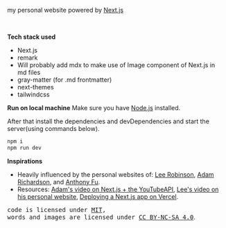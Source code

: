 my personal website powered by [Next.js](https://nextjs.org/)

<br>

**Tech stack used**

- Next.js
- remark
- Will probably add mdx to make use of Image component of Next.js in md files
- gray-matter (for .md frontmatter)
- next-themes
- tailwindcss

**Run on local machine**
Make sure you have [Node.js](https://nodejs.org/) installed.

After that install the dependencies and devDependencies and start the server(using commands below).

```sh
npm i
npm run dev
```

**Inspirations**

- Heavily influenced by the personal websites of: [Lee Robinson](https://github.com/leerob), [Adam Richardson](https://github.com/adamrichardson14), and [Anthony Fu](https://github.com/antfu).
- Resources: [Adam's video on Next.js + the YouTubeAPI](https://www.youtube.com/watch?v=cyXQFjD_RAE), [Lee's video on his personal website](https://www.youtube.com/watch?v=xXQsF0q8KUg), [Deploying a Next.js app on Vercel](https://www.youtube.com/watch?v=ben3vRAqvKE).
  <br>

<samp>code is licensed under <a href='./LICENSE'>MIT</a>,<br> words and images are licensed under <a href='https://creativecommons.org/licenses/by-nc-sa/4.0/'>CC BY-NC-SA 4.0</a></samp>.
